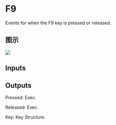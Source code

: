 # F9

Events for when the F9 key is pressed or released.

## 图示

![]($-20221218-19254865.png)

## Inputs

## Outputs

Pressed: Exec.

Released: Exec.

Key: Key Structure.

